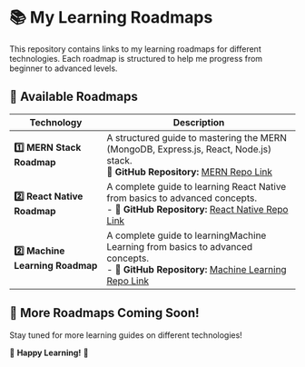 # 📚 My Learning Roadmaps

This repository contains links to my learning roadmaps for different technologies. Each roadmap is structured to help me progress from beginner to advanced levels.

## 🚀 Available Roadmaps

| Technology | Description |
|------------|-------------|
| **1️⃣ MERN Stack Roadmap** | A structured guide to mastering the MERN (MongoDB, Express.js, React, Node.js) stack. <br> 🔗 **GitHub Repository:** [MERN Repo Link](https://github.com/Sakshiwanode/mern-stack-learning) |
| **2️⃣ React Native Roadmap** | A complete guide to learning React Native from basics to advanced concepts. <br> - 🔗 **GitHub Repository:** [React Native Repo Link](https://github.com/Sakshiwanode/react-native) |
| **2️⃣ Machine Learning Roadmap** | A complete guide to learningMachine Learning from basics to advanced concepts. <br> - 🔗 **GitHub Repository:** [Machine Learning Repo Link](https://github.com/Sakshiwanode/Machine-learning) |
## 🎯 More Roadmaps Coming Soon!
Stay tuned for more learning guides on different technologies!

🙌 **Happy Learning!** 🚀

